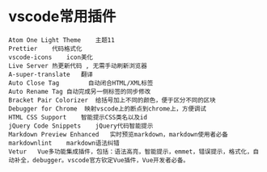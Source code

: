# vscode常用插件

    Atom One Light Theme    主题11
    Prettier    代码格式化
    vscode-icons    icon美化
    Live Server 热更新代码 , 无需手动刷新浏览器
    A-super-translate   翻译
    Auto Close Tag        自动闭合HTML/XML标签
    Auto Rename Tag 自动完成另一侧标签的同步修改
    Bracket Pair Colorizer  给括号加上不同的颜色，便于区分不同的区块
    Debugger for Chrome  映射vscode上的断点到chrome上，方便调试	
    HTML CSS Support    智能提示CSS类名以及id 
    jQuery Code Snippets    jQuery代码智能提示
    Markdown Preview Enhanced   实时预览markdown，markdown使用者必备
    markdownlint    markdown语法纠错
    Vetur   Vue多功能集成插件，包括：语法高亮，智能提示，emmet，错误提示，格式化，自动补全，debugger。vscode官方钦定Vue插件，Vue开发者必备。
